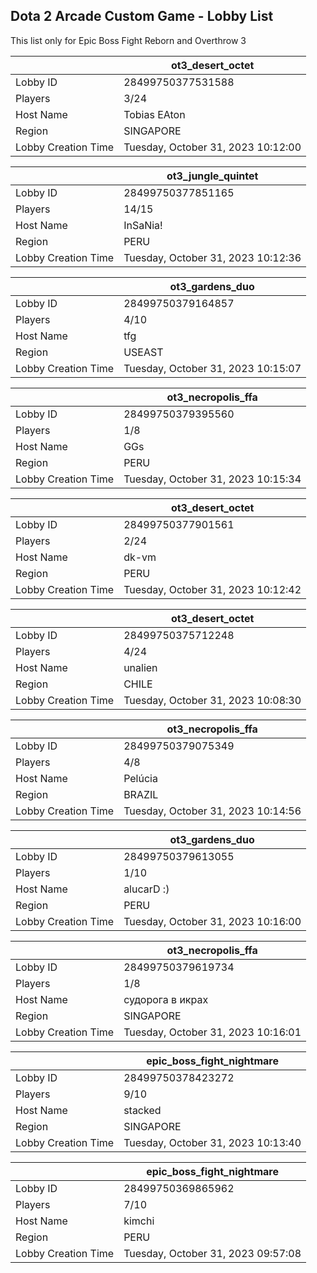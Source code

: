 ## Dota 2 Arcade Custom Game - Lobby List

This list only for Epic Boss Fight Reborn and Overthrow 3

|  | ot3_desert_octet |
| ------ | ------ |
| Lobby ID | 28499750377531588 |
| Players | 3/24 |
| Host Name | Tobias EAton |
| Region | SINGAPORE |
| Lobby Creation Time | Tuesday, October 31, 2023 10:12:00 |


|  | ot3_jungle_quintet |
| ------ | ------ |
| Lobby ID | 28499750377851165 |
| Players | 14/15 |
| Host Name | InSaNia! |
| Region | PERU |
| Lobby Creation Time | Tuesday, October 31, 2023 10:12:36 |


|  | ot3_gardens_duo |
| ------ | ------ |
| Lobby ID | 28499750379164857 |
| Players | 4/10 |
| Host Name | tfg |
| Region | USEAST |
| Lobby Creation Time | Tuesday, October 31, 2023 10:15:07 |


|  | ot3_necropolis_ffa |
| ------ | ------ |
| Lobby ID | 28499750379395560 |
| Players | 1/8 |
| Host Name | GGs |
| Region | PERU |
| Lobby Creation Time | Tuesday, October 31, 2023 10:15:34 |


|  | ot3_desert_octet |
| ------ | ------ |
| Lobby ID | 28499750377901561 |
| Players | 2/24 |
| Host Name | dk-vm |
| Region | PERU |
| Lobby Creation Time | Tuesday, October 31, 2023 10:12:42 |


|  | ot3_desert_octet |
| ------ | ------ |
| Lobby ID | 28499750375712248 |
| Players | 4/24 |
| Host Name | unalien |
| Region | CHILE |
| Lobby Creation Time | Tuesday, October 31, 2023 10:08:30 |


|  | ot3_necropolis_ffa |
| ------ | ------ |
| Lobby ID | 28499750379075349 |
| Players | 4/8 |
| Host Name | Pelúcia |
| Region | BRAZIL |
| Lobby Creation Time | Tuesday, October 31, 2023 10:14:56 |


|  | ot3_gardens_duo |
| ------ | ------ |
| Lobby ID | 28499750379613055 |
| Players | 1/10 |
| Host Name | alucarD :) |
| Region | PERU |
| Lobby Creation Time | Tuesday, October 31, 2023 10:16:00 |


|  | ot3_necropolis_ffa |
| ------ | ------ |
| Lobby ID | 28499750379619734 |
| Players | 1/8 |
| Host Name | судорога в икрах |
| Region | SINGAPORE |
| Lobby Creation Time | Tuesday, October 31, 2023 10:16:01 |


|  | epic_boss_fight_nightmare |
| ------ | ------ |
| Lobby ID | 28499750378423272 |
| Players | 9/10 |
| Host Name | stacked |
| Region | SINGAPORE |
| Lobby Creation Time | Tuesday, October 31, 2023 10:13:40 |


|  | epic_boss_fight_nightmare |
| ------ | ------ |
| Lobby ID | 28499750369865962 |
| Players | 7/10 |
| Host Name | kimchi |
| Region | PERU |
| Lobby Creation Time | Tuesday, October 31, 2023 09:57:08 |


